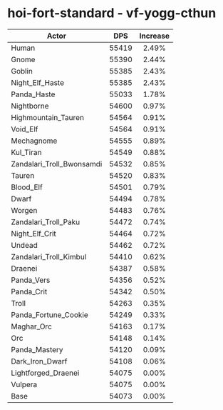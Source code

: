 # hoi-fort-standard - vf-yogg-cthun
| Actor | DPS | Increase |
|---|:---:|:---:|
|Human|55419|2.49%|
|Gnome|55390|2.44%|
|Goblin|55385|2.43%|
|Night_Elf_Haste|55385|2.43%|
|Panda_Haste|55033|1.78%|
|Nightborne|54600|0.97%|
|Highmountain_Tauren|54564|0.91%|
|Void_Elf|54564|0.91%|
|Mechagnome|54555|0.89%|
|Kul_Tiran|54549|0.88%|
|Zandalari_Troll_Bwonsamdi|54532|0.85%|
|Tauren|54520|0.83%|
|Blood_Elf|54501|0.79%|
|Dwarf|54494|0.78%|
|Worgen|54483|0.76%|
|Zandalari_Troll_Paku|54472|0.74%|
|Night_Elf_Crit|54464|0.72%|
|Undead|54462|0.72%|
|Zandalari_Troll_Kimbul|54410|0.62%|
|Draenei|54387|0.58%|
|Panda_Vers|54356|0.52%|
|Panda_Crit|54342|0.50%|
|Troll|54263|0.35%|
|Panda_Fortune_Cookie|54249|0.33%|
|Maghar_Orc|54163|0.17%|
|Orc|54148|0.14%|
|Panda_Mastery|54120|0.09%|
|Dark_Iron_Dwarf|54108|0.06%|
|Lightforged_Draenei|54075|0.00%|
|Vulpera|54075|0.00%|
|Base|54073|0.00%|
